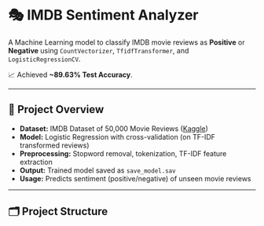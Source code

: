 # 🎭 IMDB Sentiment Analyzer

A Machine Learning model to classify IMDB movie reviews as **Positive** or **Negative** using `CountVectorizer`, `TfidfTransformer`, and `LogisticRegressionCV`.

📈 Achieved **~89.63% Test Accuracy**.

---

## 📌 Project Overview
- **Dataset:** IMDB Dataset of 50,000 Movie Reviews ([Kaggle](https://www.kaggle.com/datasets/lakshmi25npathi/imdb-dataset-of-50k-movie-reviews))  
- **Model:** Logistic Regression with cross-validation (on TF-IDF transformed reviews)  
- **Preprocessing:** Stopword removal, tokenization, TF-IDF feature extraction  
- **Output:** Trained model saved as `save_model.sav`  
- **Usage:** Predicts sentiment (positive/negative) of unseen movie reviews  

---

## 🗂 Project Structure
